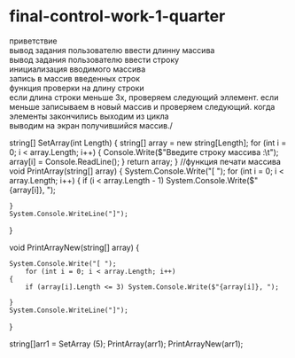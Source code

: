 # final-control-work-1-quarter


приветствие  
вывод задания пользователю ввести длинну массива  
вывод задания пользователю ввести строку  
инициализация вводимого массива  
запись в массив введенных строк  
функция проверки на длину строки  
если длина строки меньше 3х, проверяем следующий эллемент. если меньше записываем в новый массив и проверяем следующий.
когда элементы закончились выходим из цикла  
выводим на экран получившийся массив./







string[] SetArray(int Length)
{
    string[] array = new string[Length];
    for (int i = 0; i < array.Length; i++)
    {
        Console.Write($"Введите строку массива :\t");
        array[i] = Console.ReadLine();
    }
    return array;
}
//функция печати массива
void PrintArray(string[] array)
{
    System.Console.Write("[ ");
        for (int i = 0; i < array.Length; i++)
    {
        if (i < array.Length - 1) System.Console.Write($"{array[i]}, "); 
        
    }
    System.Console.WriteLine("]");
}

void PrintArrayNew(string[] array)
{

    System.Console.Write("[ ");
        for (int i = 0; i < array.Length; i++)
    { 
        if (array[i].Length <= 3) System.Console.Write($"{array[i]}, "); 
           
    }
    System.Console.WriteLine("]");
}


string[]arr1 = SetArray (5);
PrintArray(arr1);
PrintArrayNew(arr1);


